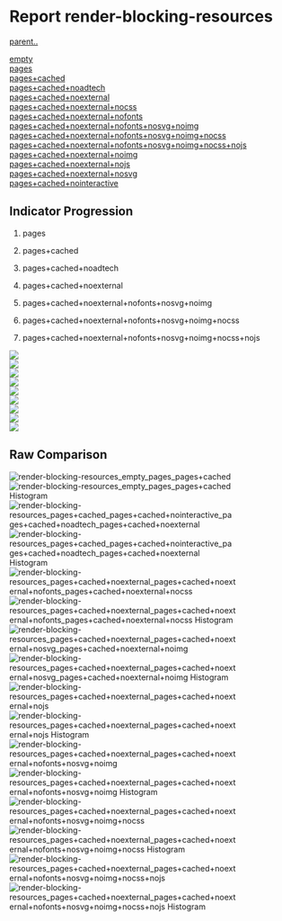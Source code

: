 # Report render-blocking-resources

[parent..](./..)  

[empty](./empty/)  
[pages](./pages/)  
[pages+cached](./pages+cached/)  
[pages+cached+noadtech](./pages+cached+noadtech/)  
[pages+cached+noexternal](./pages+cached+noexternal/)  
[pages+cached+noexternal+nocss](./pages+cached+noexternal+nocss/)  
[pages+cached+noexternal+nofonts](./pages+cached+noexternal+nofonts/)  
[pages+cached+noexternal+nofonts+nosvg+noimg](./pages+cached+noexternal+nofonts+nosvg+noimg/)  
[pages+cached+noexternal+nofonts+nosvg+noimg+nocss](./pages+cached+noexternal+nofonts+nosvg+noimg+nocss/)  
[pages+cached+noexternal+nofonts+nosvg+noimg+nocss+nojs](./pages+cached+noexternal+nofonts+nosvg+noimg+nocss+nojs/)  
[pages+cached+noexternal+noimg](./pages+cached+noexternal+noimg/)  
[pages+cached+noexternal+nojs](./pages+cached+noexternal+nojs/)  
[pages+cached+noexternal+nosvg](./pages+cached+noexternal+nosvg/)  
[pages+cached+nointeractive](./pages+cached+nointeractive/)  

## Indicator Progression

1. pages

2. pages+cached

3. pages+cached+noadtech

4. pages+cached+noexternal

5. pages+cached+noexternal+nofonts+nosvg+noimg

6. pages+cached+noexternal+nofonts+nosvg+noimg+nocss

7. pages+cached+noexternal+nofonts+nosvg+noimg+nocss+nojs



![](./progession_score:mean_score:median.png)  
![](./progession_mean_median.png)  
![](./progession_min_max.png)  
![](./progession_range_p90range.png)  
![](./progession_stddev_p90stddev_skewness.png)  
![](./progession_eccentricity_p90eccentricity.png)  
![](./progession_quanta_p90quanta.png)  
![](./progession_quantaRatio_p90quantaRatio.png)  
![](./progession_outlandishness.png)  

## Raw Comparison

![render-blocking-resources_empty_pages_pages+cached](./render-blocking-resources_empty_pages_pages+cached.png)  
![render-blocking-resources_empty_pages_pages+cached Histogram](./render-blocking-resources_empty_pages_pages+cached+hist.png)  
![render-blocking-resources_pages+cached_pages+cached+nointeractive_pages+cached+noadtech_pages+cached+noexternal](./render-blocking-resources_pages+cached_pages+cached+nointeractive_pages+cached+noadtech_pages+cached+noexternal.png)  
![render-blocking-resources_pages+cached_pages+cached+nointeractive_pages+cached+noadtech_pages+cached+noexternal Histogram](./render-blocking-resources_pages+cached_pages+cached+nointeractive_pages+cached+noadtech_pages+cached+noexternal+hist.png)  
![render-blocking-resources_pages+cached+noexternal_pages+cached+noexternal+nofonts_pages+cached+noexternal+nocss](./render-blocking-resources_pages+cached+noexternal_pages+cached+noexternal+nofonts_pages+cached+noexternal+nocss.png)  
![render-blocking-resources_pages+cached+noexternal_pages+cached+noexternal+nofonts_pages+cached+noexternal+nocss Histogram](./render-blocking-resources_pages+cached+noexternal_pages+cached+noexternal+nofonts_pages+cached+noexternal+nocss+hist.png)  
![render-blocking-resources_pages+cached+noexternal_pages+cached+noexternal+nosvg_pages+cached+noexternal+noimg](./render-blocking-resources_pages+cached+noexternal_pages+cached+noexternal+nosvg_pages+cached+noexternal+noimg.png)  
![render-blocking-resources_pages+cached+noexternal_pages+cached+noexternal+nosvg_pages+cached+noexternal+noimg Histogram](./render-blocking-resources_pages+cached+noexternal_pages+cached+noexternal+nosvg_pages+cached+noexternal+noimg+hist.png)  
![render-blocking-resources_pages+cached+noexternal_pages+cached+noexternal+nojs](./render-blocking-resources_pages+cached+noexternal_pages+cached+noexternal+nojs.png)  
![render-blocking-resources_pages+cached+noexternal_pages+cached+noexternal+nojs Histogram](./render-blocking-resources_pages+cached+noexternal_pages+cached+noexternal+nojs+hist.png)  
![render-blocking-resources_pages+cached+noexternal_pages+cached+noexternal+nofonts+nosvg+noimg](./render-blocking-resources_pages+cached+noexternal_pages+cached+noexternal+nofonts+nosvg+noimg.png)  
![render-blocking-resources_pages+cached+noexternal_pages+cached+noexternal+nofonts+nosvg+noimg Histogram](./render-blocking-resources_pages+cached+noexternal_pages+cached+noexternal+nofonts+nosvg+noimg+hist.png)  
![render-blocking-resources_pages+cached+noexternal_pages+cached+noexternal+nofonts+nosvg+noimg+nocss](./render-blocking-resources_pages+cached+noexternal_pages+cached+noexternal+nofonts+nosvg+noimg+nocss.png)  
![render-blocking-resources_pages+cached+noexternal_pages+cached+noexternal+nofonts+nosvg+noimg+nocss Histogram](./render-blocking-resources_pages+cached+noexternal_pages+cached+noexternal+nofonts+nosvg+noimg+nocss+hist.png)  
![render-blocking-resources_pages+cached+noexternal_pages+cached+noexternal+nofonts+nosvg+noimg+nocss+nojs](./render-blocking-resources_pages+cached+noexternal_pages+cached+noexternal+nofonts+nosvg+noimg+nocss+nojs.png)  
![render-blocking-resources_pages+cached+noexternal_pages+cached+noexternal+nofonts+nosvg+noimg+nocss+nojs Histogram](./render-blocking-resources_pages+cached+noexternal_pages+cached+noexternal+nofonts+nosvg+noimg+nocss+nojs+hist.png)  

<style>
  img {
    max-width: 80%;
  }
</style>
      
